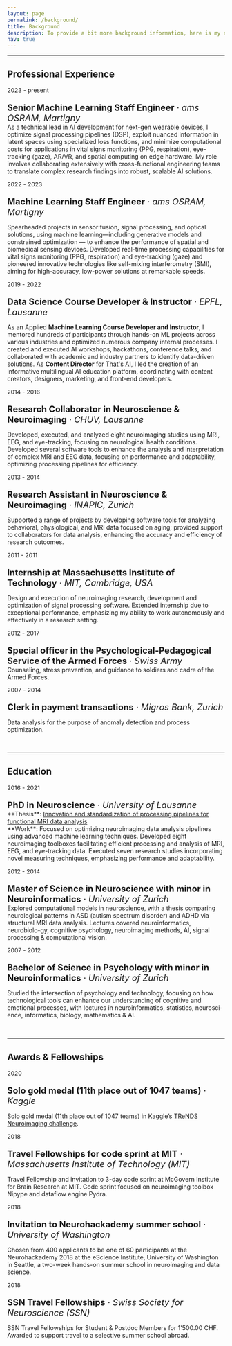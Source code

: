 ```yaml
---
layout: page
permalink: /background/
title: Background
description: To provide a bit more background information, here is my not so straightforward path through the academic and professional world.
nav: true
---
```

___
## Professional Experience

<p style="font-size:0.85rem; margin-bottom: 0">2023 - present</p>
<p style="font-size:1.25rem; margin-bottom: 0"><b>Senior Machine Learning Staff Engineer</b> · <i>ams OSRAM, Martigny</i></p>
As a technical lead in AI development for next-gen wearable devices, I optimize signal processing pipelines (DSP), exploit nuanced information in latent spaces using specialized loss functions, and minimize computational costs for applications in vital signs monitoring (PPG, respiration), eye-tracking (gaze), AR/VR, and spatial computing on edge hardware. My role involves collaborating extensively with cross-functional engineering teams to translate complex research findings into robust, scalable AI solutions.

<p style="font-size:0.85rem; margin-bottom: 0">2022 - 2023</p>
<p style="font-size:1.25rem; margin-bottom: 0"><b>Machine Learning Staff Engineer</b> · <i>ams OSRAM, Martigny</i></p>

Spearheaded projects in sensor fusion, signal processing, and optical solutions, using machine learning—including generative models and constrained optimization — to enhance the performance of spatial and biomedical sensing devices. Developed real-time processing capabilities for vital signs monitoring (PPG, respiration) and eye-tracking (gaze) and pioneered innovative technologies like self-mixing interferometry (SMI), aiming for high-accuracy, low-power solutions at remarkable speeds.

<p style="font-size:0.85rem; margin-bottom: 0">2019 - 2022</p>
<p style="font-size:1.25rem; margin-bottom: 0"><b>Data Science Course Developer & Instructor</b> · <i>EPFL, Lausanne</i></p>

As an Applied **Machine Learning Course Developer and Instructor**, I mentored hundreds of participants through hands-on ML projects across various industries and optimized numerous company internal processes. I created and executed AI workshops, hackathons, conference talks, and collaborated with academic and industry partners to identify data-driven solutions. As **Content Director** for <a href="https://www.thats-ai.org/">That's AI</a>, I led the creation of an informative multilingual AI education platform, coordinating with content creators, designers, marketing, and front-end developers.

<p style="font-size:0.85rem; margin-bottom: 0">2014 - 2016</p>
<p style="font-size:1.25rem; margin-bottom: 0"><b>Research Collaborator in Neuroscience & Neuroimaging</b> · <i>CHUV, Lausanne</i></p>

Developed, executed, and analyzed eight neuroimaging studies using MRI, EEG, and eye-tracking, focusing on neurological health conditions. Developed several software tools to enhance the analysis and interpretation of complex MRI and EEG data, focusing on performance and adaptability, optimizing processing pipelines for efficiency.

<p style="font-size:0.85rem; margin-bottom: 0">2013 - 2014</p>
<p style="font-size:1.25rem; margin-bottom: 0"><b>Research Assistant in Neuroscience & Neuroimaging</b> · <i>INAPIC, Zurich</i></p>

Supported a range of projects by developing software tools for analyzing behavioral, physiological, and MRI data focused on aging; provided support to collaborators for data analysis, enhancing the accuracy and efficiency of research outcomes.

<p style="font-size:0.85rem; margin-bottom: 0">2011 - 2011</p>
<p style="font-size:1.25rem; margin-bottom: 0"><b>Internship at Massachusetts Institute of Technology</b> · <i>MIT, Cambridge, USA</i></p>

Design and execution of neuroimaging research, development and optimization of signal processing software. Extended internship due to exceptional performance, emphasizing my ability to work autonomously and effectively in a research setting.

<p style="font-size:0.85rem; margin-bottom: 0">2012 - 2017</p>
<p style="font-size:1.25rem; margin-bottom: 0"><b>Special officer in the Psychological-Pedagogical Service of the Armed Forces</b> · <i>Swiss Army</i></p>
Counseling, stress prevention, and guidance to soldiers and cadre of the Armed Forces.

<p style="font-size:0.85rem; margin-bottom: 0">2007 - 2014</p>
<p style="font-size:1.25rem; margin-bottom: 0"><b>Clerk in payment transactions</b> · <i>Migros Bank, Zurich</i></p>

Data analysis for the purpose of anomaly detection and process optimization.

<br>

___
## Education

<p style="font-size:0.85rem; margin-bottom: 0">2016 - 2021</p>
<p style="font-size:1.25rem; margin-bottom: 0"><b>PhD in Neuroscience</b> · <i>University of Lausanne</i></p>
**Thesis**: <a href="/assets/pdf/Thesis_2021_PhD_Notter.pdf">Innovation and standardization of processing pipelines for functional MRI data analysis</a><br>**Work**: Focused on optimizing neuroimaging data analysis pipelines using advanced machine learning techniques. Developed eight neuroimaging toolboxes facilitating efficient processing and analysis of MRI, EEG, and eye-tracking data. Executed seven research studies incorporating novel measuring techniques, emphasizing performance and adaptability.

<p style="font-size:0.85rem; margin-bottom: 0">2012 - 2014</p>
<p style="font-size:1.25rem; margin-bottom: 0"><b>Master of Science in Neuroscience with minor in Neuroinformatics</b> · <i>University of Zurich</i></p>
Explored computational models in neuroscience, with a thesis comparing neurological patterns in ASD (autism spectrum disorder) and ADHD via structural MRI data analysis. Lectures covered neuroinformatics, neurobiolo-gy, cognitive psychology, neuroimaging methods, AI, signal processing & computational vision.

<p style="font-size:0.85rem; margin-bottom: 0">2007 - 2012</p>
<p style="font-size:1.25rem; margin-bottom: 0"><b>Bachelor of Science in Psychology with minor in Neuroinformatics</b> · <i>University of Zurich</i></p>

Studied the intersection of psychology and technology, focusing on how technological tools can enhance our understanding of cognitive and emotional processes, with lectures in neuroinformatics, statistics, neurosci-ence, informatics, biology, mathematics & AI.

<br>

___
## Awards & Fellowships

<p style="font-size:0.85rem; margin-bottom: 0">2020</p>
<p style="font-size:1.25rem; margin-bottom: 0"><b>Solo gold medal (11th place out of 1047 teams)</b> · <i>Kaggle</i></p>

Solo gold medal (11th place out of 1047 teams) in Kaggle’s [TReNDS Neuroimaging challenge](https://www.kaggle.com/c/trends-assessment-prediction/leaderboard).

<p style="font-size:0.85rem; margin-bottom: 0">2018</p>
<p style="font-size:1.25rem; margin-bottom: 0"><b>Travel Fellowships for code sprint at MIT</b> · <i>Massachusetts Institute of Technology (MIT)</i></p>

Travel Fellowship and invitation to 3-day code sprint at McGovern Institute for Brain Research at MIT. Code sprint focused on neuroimaging toolbox Nipype and dataflow engine Pydra.

<p style="font-size:0.85rem; margin-bottom: 0">2018</p>
<p style="font-size:1.25rem; margin-bottom: 0"><b>Invitation to Neurohackademy summer school</b> · <i>University of Washington</i></p>

Chosen from 400 applicants to be one of 60 participants at the Neurohackademy 2018 at the eScience Institute, University of Washington in Seattle, a two-week hands-on summer school in neuroimaging and data science.

<p style="font-size:0.85rem; margin-bottom: 0">2018</p>
<p style="font-size:1.25rem; margin-bottom: 0"><b>SSN Travel Fellowships</b> · <i>Swiss Society for Neuroscience (SSN)</i></p>

SSN Travel Fellowships for Student & Postdoc Members for 1'500.00 CHF. Awarded to support travel to a selective summer school abroad.
